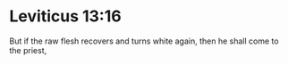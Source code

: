# Leviticus 13:16

But if the raw flesh recovers and turns white again, then he shall come to the priest,
